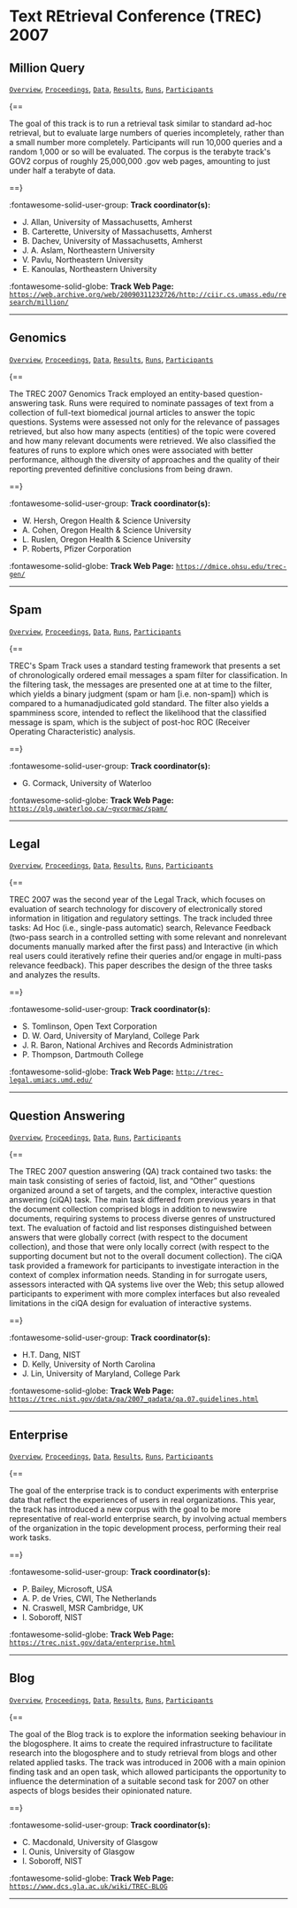 # Text REtrieval Conference (TREC) 2007 

## Million Query

[`Overview`](./million-query/overview.md), [`Proceedings`](./million-query/proceedings.md), [`Data`](./million-query/data.md), [`Results`](./million-query/results.md), [`Runs`](./million-query/runs.md), [`Participants`](./million-query/participants.md)

{==

The goal of this track is to run a retrieval task similar to standard ad-hoc retrieval, but to evaluate large numbers of queries incompletely, rather than a small number more completely.   Participants will run 10,000 queries and a random 1,000 or so will be evaluated. The corpus is the terabyte track's GOV2 corpus of roughly 25,000,000 .gov web pages, amounting to just under half a terabyte of data.

==}

:fontawesome-solid-user-group: **Track coordinator(s):**

- J. Allan, University of Massachusetts, Amherst 
- B. Carterette, University of Massachusetts, Amherst 
- B. Dachev, University of Massachusetts, Amherst 
- J. A. Aslam, Northeastern University 
- V. Pavlu, Northeastern University 
- E. Kanoulas, Northeastern University 


:fontawesome-solid-globe: **Track Web Page:** [`https://web.archive.org/web/20090311232726/http://ciir.cs.umass.edu/research/million/`](https://web.archive.org/web/20090311232726/http://ciir.cs.umass.edu/research/million/) 

---

## Genomics

[`Overview`](./genomics/overview.md), [`Proceedings`](./genomics/proceedings.md), [`Data`](./genomics/data.md), [`Results`](./genomics/results.md), [`Runs`](./genomics/runs.md), [`Participants`](./genomics/participants.md)

{==

The TREC 2007 Genomics Track employed an entity-based question-answering task. Runs were required to nominate passages of text from a collection of full-text biomedical journal articles to answer the topic questions. Systems were assessed not only for the relevance of passages retrieved, but also how many aspects (entities) of the topic were covered and how many relevant documents were retrieved. We also classified the features of runs to explore which ones were associated with better performance, although the diversity of approaches and the quality of their reporting prevented definitive conclusions from being drawn.

==}

:fontawesome-solid-user-group: **Track coordinator(s):**

- W. Hersh, Oregon Health & Science University 
- A. Cohen, Oregon Health & Science University 
- L. Ruslen, Oregon Health & Science University 
- P. Roberts, Pfizer Corporation 


:fontawesome-solid-globe: **Track Web Page:** [`https://dmice.ohsu.edu/trec-gen/`](https://dmice.ohsu.edu/trec-gen/) 

---

## Spam

[`Overview`](./spam/overview.md), [`Proceedings`](./spam/proceedings.md), [`Data`](./spam/data.md), [`Runs`](./spam/runs.md), [`Participants`](./spam/participants.md)

{==

TREC's Spam Track uses a standard testing framework that presents a set of chronologically ordered email messages a spam filter for classification. In the filtering task, the messages are presented one at at time to the filter, which yields a binary judgment (spam or ham [i.e. non-spam]) which is compared to a humanadjudicated gold standard. The filter also yields a spamminess score, intended to reflect the likelihood that the classified message is spam, which is the subject of post-hoc ROC (Receiver Operating Characteristic) analysis. 

==}

:fontawesome-solid-user-group: **Track coordinator(s):**

- G. Cormack, University of Waterloo 


:fontawesome-solid-globe: **Track Web Page:** [`https://plg.uwaterloo.ca/~gvcormac/spam/`](https://plg.uwaterloo.ca/~gvcormac/spam/) 

---

## Legal

[`Overview`](./legal/overview.md), [`Proceedings`](./legal/proceedings.md), [`Data`](./legal/data.md), [`Results`](./legal/results.md), [`Runs`](./legal/runs.md), [`Participants`](./legal/participants.md)

{==

TREC 2007 was the second year of the Legal Track, which focuses on evaluation of search technology for discovery of electronically stored information in litigation and regulatory settings. The track included three tasks: Ad Hoc (i.e., single-pass automatic) search, Relevance Feedback (two-pass search in a controlled setting with some relevant and nonrelevant documents manually marked after the first pass) and Interactive (in which real users could iteratively refine their queries and/or engage in multi-pass relevance feedback). This paper describes the design of the three tasks and analyzes the results.

==}

:fontawesome-solid-user-group: **Track coordinator(s):**

- S. Tomlinson, Open Text Corporation 
- D. W. Oard, University of Maryland, College Park 
- J. R. Baron, National Archives and Records Administration 
- P. Thompson, Dartmouth College 


:fontawesome-solid-globe: **Track Web Page:** [`http://trec-legal.umiacs.umd.edu/`](http://trec-legal.umiacs.umd.edu/) 

---

## Question Answering

[`Overview`](./qa/overview.md), [`Proceedings`](./qa/proceedings.md), [`Data`](./qa/data.md), [`Runs`](./qa/runs.md), [`Participants`](./qa/participants.md)

{==

The TREC 2007 question answering (QA) track contained two tasks: the main task consisting of series of factoid, list, and “Other” questions organized around a set of targets, and the complex, interactive question answering (ciQA) task. The main task differed from previous years in that the document collection comprised blogs in addition to newswire documents, requiring systems to process diverse genres of unstructured text. The evaluation of factoid and list responses distinguished between answers that were globally correct (with respect to the document collection), and those that were only locally correct (with respect to the supporting document but not to the overall document collection). The ciQA task provided a framework for participants to investigate interaction in the context of complex information needs. Standing in for surrogate users, assessors interacted with QA systems live over the Web; this setup allowed participants to experiment with more complex interfaces but also revealed limitations in the ciQA design for evaluation of interactive systems.

==}

:fontawesome-solid-user-group: **Track coordinator(s):**

- H.T. Dang, NIST 
- D. Kelly, University of North Carolina 
- J. Lin, University of Maryland, College Park 


:fontawesome-solid-globe: **Track Web Page:** [`https://trec.nist.gov/data/qa/2007_qadata/qa.07.guidelines.html`](https://trec.nist.gov/data/qa/2007_qadata/qa.07.guidelines.html) 

---

## Enterprise

[`Overview`](./enterprise/overview.md), [`Proceedings`](./enterprise/proceedings.md), [`Data`](./enterprise/data.md), [`Results`](./enterprise/results.md), [`Runs`](./enterprise/runs.md), [`Participants`](./enterprise/participants.md)

{==

The goal of the enterprise track is to conduct experiments with enterprise data that reflect the experiences of users in real organizations. This year, the track has introduced a new corpus with the goal to be more representative of real-world enterprise search, by involving actual members of the organization in the topic development process, performing their real work tasks.

==}

:fontawesome-solid-user-group: **Track coordinator(s):**

- P. Bailey, Microsoft, USA 
- A. P. de Vries, CWI, The Netherlands 
- N. Craswell, MSR Cambridge, UK 
- I. Soboroff, NIST 


:fontawesome-solid-globe: **Track Web Page:** [`https://trec.nist.gov/data/enterprise.html`](https://trec.nist.gov/data/enterprise.html) 

---

## Blog

[`Overview`](./blog/overview.md), [`Proceedings`](./blog/proceedings.md), [`Data`](./blog/data.md), [`Results`](./blog/results.md), [`Runs`](./blog/runs.md), [`Participants`](./blog/participants.md)

{==

The goal of the Blog track is to explore the information seeking behaviour in the blogosphere. It aims to create the required infrastructure to facilitate research into the blogosphere and to study retrieval from blogs and other related applied tasks. The track was introduced in 2006 with a main opinion finding task and an open task, which allowed participants the opportunity to influence the determination of a suitable second task for 2007 on other aspects of blogs besides their opinionated nature.

==}

:fontawesome-solid-user-group: **Track coordinator(s):**

- C. Macdonald, University of Glasgow 
- I. Ounis, University of Glasgow 
- I. Soboroff, NIST 


:fontawesome-solid-globe: **Track Web Page:** [`https://www.dcs.gla.ac.uk/wiki/TREC-BLOG`](https://www.dcs.gla.ac.uk/wiki/TREC-BLOG) 

---

